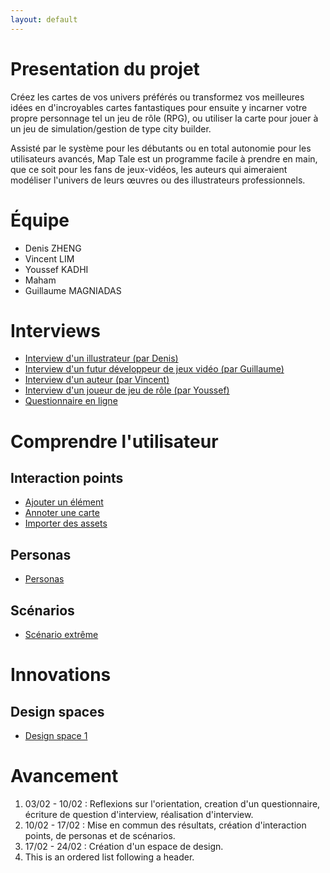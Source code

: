 ```yaml
---
layout: default
---
```


# Presentation du projet

Créez les cartes de vos univers préférés ou transformez vos meilleures idées en d'incroyables cartes fantastiques pour ensuite y incarner votre propre personnage tel un jeu de rôle (RPG), ou utiliser la carte pour jouer à un jeu de simulation/gestion de type city builder.

Assisté par le système pour les débutants ou en total autonomie pour les utilisateurs avancés, Map Tale est un programme facile à prendre en main, que ce soit pour les fans de jeux-vidéos, les auteurs qui aimeraient modéliser l'univers de leurs œuvres ou des illustrateurs professionnels.

# Équipe
* Denis ZHENG
* Vincent LIM
* Youssef KADHI
* Maham
* Guillaume MAGNIADAS

# Interviews
*  [Interview d'un illustrateur (par Denis)](./pages/interviews/interview_Denis.md)
*  [Interview d'un futur développeur de jeux vidéo (par Guillaume)](./pages/interviews/interview_Guillaume.md)
*  [Interview d'un auteur (par Vincent)](./pages/interviews/interview_Vincent.md)
*  [Interview d'un joueur de jeu de rôle (par Youssef)](./pages/interviews/interview_Youssef.md)
*  [Questionnaire en ligne](https://docs.google.com/forms/d/1FWxvkG8uJ6wLqypNkvlWa17EJM0FGBUMOEpvHyps7bA/viewanalytics)

# Comprendre l'utilisateur
## Interaction points
* [Ajouter un élément](./pages/interaction_points/ajouter_element.md)
* [Annoter une carte](./pages/interaction_points/annoter_carte.md)
* [Importer des assets](./pages/interaction_points/importer_assets.md)

## Personas
* [Personas](./pages/Personas.md)

## Scénarios
* [Scénario extrême](./pages/ScenarioExtreme.md)

# Innovations
## Design spaces
* [Design space 1](./pages/design_space_1.md)

# Avancement

1.  03/02 - 10/02 : Reflexions sur l'orientation, creation d'un questionnaire, écriture de question d'interview, réalisation d'interview.
2.  10/02 - 17/02 : Mise en commun des résultats, création d'interaction points, de personas et de scénarios.
3.  17/02 - 24/02 : Création d'un espace de design.
4.  This is an ordered list following a header.
